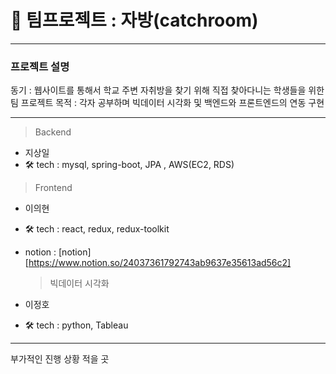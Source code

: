 # 🚀 팀프로젝트 : 자방(catchroom)

---

### 프로젝트 설명

동기 : 웹사이트를 통해서 학교 주변 자취방을 찾기 위해 직접 찾아다니는 학생들을 위한 팀 프로젝트
목적 : 각자 공부하며 빅데이터 시각화 및 백엔드와 프론트엔드의 연동 구현

---

> Backend

-   지상일
-   🛠 tech : mysql, spring-boot, JPA , AWS(EC2, RDS)

> Frontend

-   이의현
-   🛠 tech : react, redux, redux-toolkit
-   notion : [notion][https://www.notion.so/24037361792743ab9637e35613ad56c2]

    > 빅데이터 시각화

-   이정호
-   🛠 tech : python, Tableau

---

부가적인 진행 상황 적을 곳
